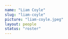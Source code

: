 ```yaml
---
name: "Liam Coyle"
slug: "liam-coyle"
picture: "liam-coyle.jpeg"
layout: people
status: "roster"
---
```


